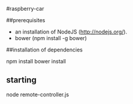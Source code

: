 #raspberry-car

##prerequisites
* an installation of NodeJS (http://nodejs.org/).
* bower (npm install -g bower)

##installation of dependencies

npm install
bower install

## starting
node remote-controller.js
